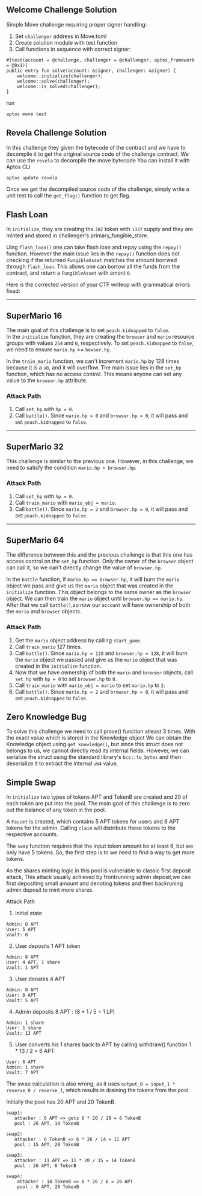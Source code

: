 ## Welcome Challenge Solution

Simple Move challenge requiring proper signer handling:

1. Set `challenger` address in Move.toml
2. Create solution module with test function
3. Call functions in sequence with correct signer:
```move
#[test(account = @challenge, challenger = @challenger, aptos_framework = @0x1)]
public entry fun solve(account: &signer, challenger: &signer) {
    welcome::initialize(challenger);
    welcome::solve(challenger);
    welcome::is_solved(challenger);
}
```

run 
```sh
aptos move test 
```

## Revela Challenge Solution
In this challenge they given the bytecode of the contract and we have to decompile it to get the original source code of the challenge contract. We can use the `revela` to decompile the move bytecode
You can install it with Aptos CLI
```sh
aptos update revela
```
Once we get the decompiled source code of the challenge, simply write a unit test to call the `get_flag()` function to get flag.


## Flash Loan
In `initialize`, they are creating the `JBZ` token with `1337` supply and they are minted and stored in challenger's primary_fungible_store.

Uing `flash_loan()` one can take flash loan and repay using the `repay()` function. However the main issue lies in the `repay()` function does not checking if the returned `FungibleAsset` matches the amount borrwed through `flash_loan`. This allows one can borrow all the funds from the contract, and return a `FungibleAsset` with amont `0`.


Here is the corrected version of your CTF writeup with grammatical errors fixed:

---

## SuperMario 16
The main goal of this challenge is to set `peach.kidnapped` to `false`.  
In the `initialize` function, they are creating the `browser` and `mario` resource groups with values `254` and `0`, respectively. To set `peach.kidnapped` to `false`, we need to ensure `mario.hp` >= `bowser.hp`.

In the `train_mario` function, we can't increment `mario.hp` by 128 times because it is a `u8`, and it will overflow. The main issue lies in the `set_hp` function, which has no access control. This means anyone can set any value to the `browser.hp` attribute.

### Attack Path
1. Call `set_hp` with `hp = 0`.
2. Call `battle()`. Since `mario.hp = 0` and `browser.hp = 0`, it will pass and set `peach.kidnapped` to `false`.

---

## SuperMario 32
This challenge is similar to the previous one. However, in this challenge, we need to satisfy the condition `mario.hp > browser.hp`.

### Attack Path
1. Call `set_hp` with `hp = 0`.
2. Call `train_mario` with `mario_obj = mario`.
3. Call `battle()`. Since `mario.hp = 2` and `browser.hp = 0`, it will pass and set `peach.kidnapped` to `false`.

---

## SuperMario 64
The difference between this and the previous challenge is that this one has access control on the `set_hp` function. Only the owner of the `browser` object can call it, so we can't directly change the value of `browser.hp`.

In the `battle` function, if `mario.hp == browser.hp`, it will burn the `mario` object we pass and give us the `mario` object that was created in the `initialize` function. This object belongs to the same owner as the `browser` object. We can then train the `mario` object until `browser.hp == mario.hp`. After that we call `battle()`,so now our `account` will have ownership of both the `mario` and `browser` objects.

### Attack Path
1. Get the `mario` object address by calling `start_game`.
2. Call `train_mario` 127 times.
3. Call `battle()`. Since `mario.hp = 128` and `browser.hp = 128`, it will burn the `mario` object we passed and give us the `mario` object that was created in the `initialize` function.
4. Now that we have ownership of both the `mario` and `browser` objects, call `set_hp` with `hp = 0` to set `browser.hp` to `0`.
5. Call `train_mario` with `mario_obj = mario` to set `mario.hp` to `2`.
6. Call `battle()`. Since `mario.hp = 2` and `browser.hp = 0`, it will pass and set `peach.kidnapped` to `false`.

## Zero Knowledge Bug
To solve this challenge we need to call prove() function atleast 3 times. With the exact value which is stored in the Knowledge object
We can obtain the Knowledge object using `get_knowledge()`, but since this struct does not belongs to us, we cannot directly read its internal fields. However, we can serialize the struct using the standard library's `bcs::to_bytes` and then deserialize it to extract the internal `u64` value.

## Simple Swap
In `initialize` two types of tokens APT and TokenB are created and 20 of each token are put into the pool. The main goal of this challenge is to zero out the balance of any token in the pool.

A `Faucet` is created, which contains 5 APT tokens for users and 8 APT tokens for the admin. Calling `claim` will distribute these tokens to the respective accounts.

The `swap` function requires that the input token amount be at least 6, but we only have 5 tokens. So, the first step is to we need to find a way to get more tokens.

As the shares minting logic in this pool is vulnerable to classic first deposit attack, This attack usually achieved by frontrunning admin deposit,we can first depositing small amount and denoting tokens and then backruning admin deposit to mint more shares.

Attack Path
1. Initial state
```
Admin: 8 APT
User: 5 APT
Vault: 0
```
2. User deposits 1 APT token
```
Admin: 8 APT
User: 4 APT, 1 share
Vault: 1 APT
```
3. User donates 4 APT
```
Admin: 8 APT
User: 0 APT
Vault: 5 APT
```
4. Admin deposits 8 APT : 
(8 * 1 / 5 = 1 LP)
```
Admin: 1 share 
User: 1 share
Vault: 13 APT
```
5. User converts his 1 shares back to APT by calling withdraw() function
1 * 13 / 2 = 6 APT
```
User: 6 APT
Admin: 1 share
Vault: 7 APT
```

The swap calculation is also wrong, as it uses `output_0 = input_1 * reserve_0 / reserve_1`, which results in draining the tokens from the pool.

Initially the pool has 20 APT and 20 TokenB.
```
swap1:
   attacker : 6 APT => gets 6 * 20 / 20 = 6 TokenB
   pool : 26 APT, 14 TokenB

swap2:
   attacker : 6 TokenB => 6 * 26 / 14 = 11 APT
   pool : 15 APT, 20 TokenB

swap3:
   attacker : 11 APT => 11 * 20 / 15 = 14 TokenB
   pool : 26 APT, 6 TokenB

swap4:
    attacker : 14 TokenB => 6 * 26 / 6 = 26 APT
    pool : 0 APT, 20 TokenB


